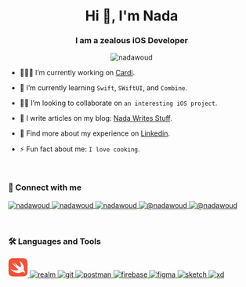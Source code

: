 <h1 align="center">Hi 👋, I'm Nada</h1>
<h3 align="center">I am a zealous iOS Developer</h3>

<p align="center"> 
    <img src="https://komarev.com/ghpvc/?username=nadawoud&label=Profile%20Views&color=fabc06&style=flat" alt="nadawoud"/>
</p>

- 👩🏻‍💻 I’m currently working on [Cardi](https://github.com/nadawoud/Cardi).

- 🌱 I’m currently learning `Swift`, `SWiftUI`, and `Combine`.

- 🙌🏼 I’m looking to collaborate on `an interesting iOS project`.

- 📝 I write articles on my blog: [Nada Writes Stuff](https://nadawoud.hashnode.dev/).

- 📄 Find more about my experience on [Linkedin](https://www.linkedin.com/in/nadawoud/).

- ⚡ Fun fact about me: `I love cooking`.

</br>

### 📩 Connect with me
<p align="left">
    <a href="https://dev.to/nadawoud" target="blank">
        <img align="center" src="https://www.svgrepo.com/show/349334/dev-to.svg" alt="nadawoud" height="30" width="40"/>
    </a>
    <a href="https://twitter.com/nadawoud" target="blank">
        <img align="center" src="https://www.svgrepo.com/show/204954/twitter.svg" alt="nadawoud" height="30" width="40"/>
    </a>
    <a href="https://linkedin.com/in/nadawoud" target="blank">
        <img align="center" src="https://www.svgrepo.com/show/204944/linkedin.svg" alt="nadawoud" height="30" width="40"/>
    </a>
    <a href="https://hashnode.com/@nadawoud" target="blank">
        <img align="center" src="https://www.svgrepo.com/show/330611/hashnode.svg" alt="@nadawoud" height="30" width="40"/>
    </a>
    <a href="https://medium.com/@nadawoud" target="blank">
        <img align="center" src="https://www.svgrepo.com/show/349449/medium.svg" alt="@nadawoud" height="30" width="40"/>
    </a>
</p>

</br>

### 🛠 Languages and Tools
<p align="left">
    <a href="https://developer.apple.com/swift/" target="_blank" rel="noreferrer">
        <img src="https://raw.githubusercontent.com/devicons/devicon/master/icons/swift/swift-original.svg" alt="swift" width="40" height="40"/>
    </a>
    <a href="https://realm.io/" target="_blank" rel="noreferrer">
        <img src="https://raw.githubusercontent.com/bestofjs/bestofjs-webui/8665e8c267a0215f3159df28b33c365198101df5/public/logos/realm.svg" alt="realm" width="40" height="40"/>
    </a>
    <a href="https://git-scm.com/" target="_blank" rel="noreferrer">
        <img src="https://www.vectorlogo.zone/logos/git-scm/git-scm-icon.svg" alt="git" width="40" height="40"/>
    </a>
    <a href="https://postman.com" target="_blank" rel="noreferrer">
        <img src="https://www.vectorlogo.zone/logos/getpostman/getpostman-icon.svg" alt="postman" width="40" height="40"/>
    </a>
    <a href="https://firebase.google.com/" target="_blank" rel="noreferrer">
        <img src="https://www.vectorlogo.zone/logos/firebase/firebase-icon.svg" alt="firebase" width="40" height="40"/>
    </a>
    <a href="https://www.figma.com/" target="_blank" rel="noreferrer">
        <img src="https://www.vectorlogo.zone/logos/figma/figma-icon.svg" alt="figma" width="40" height="40"/>
    </a>
    <a href="https://www.sketch.com/" target="_blank" rel="noreferrer">
        <img src="https://www.vectorlogo.zone/logos/sketchapp/sketchapp-icon.svg" alt="sketch" width="40" height="40"/>
    </a>
    <a href="https://www.adobe.com/products/xd.html" target="_blank" rel="noreferrer">
        <img src="https://cdn.worldvectorlogo.com/logos/adobe-xd.svg" alt="xd" width="40" height="40"/>
    </a> 
</p>


<!-- ### 📊 Github Stats
<p>
    <img align="center" src="https://github-readme-stats.vercel.app/api/top-langs?username=nadawoud&show_icons=true&locale=en&layout=compact" alt="nadawoud"/>
</p> -->
